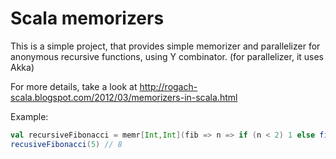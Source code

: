 Scala memorizers
================

This is a simple project, that provides simple memorizer and parallelizer for anonymous recursive functions, using Y combinator. (for parallelizer, it uses Akka)

For more details, take a look at http://rogach-scala.blogspot.com/2012/03/memorizers-in-scala.html

Example:

```scala
val recursiveFibonacci = memr[Int,Int](fib => n => if (n < 2) 1 else fib(n - 1) + fib(n - 2))
recusiveFibonacci(5) // 8
```